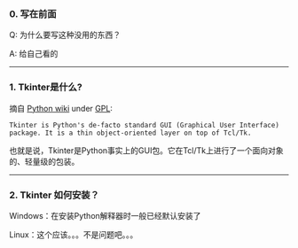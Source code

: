 ### 0. 写在前面

Q: 为什么要写这种没用的东西？

A: 给自己看的

--------------------
### 1. Tkinter是什么?

摘自 [Python wiki](https://wiki.python.org/moin/TkInter)  under [GPL](https://moinmo.in/GPL):
    
    Tkinter is Python's de-facto standard GUI (Graphical User Interface) package. It is a thin object-oriented layer on top of Tcl/Tk. 

也就是说，Tkinter是Python事实上的GUI包。它在Tcl/Tk上进行了一个面向对象的、轻量级的包装。

--------------------

### 2. Tkinter 如何安装？

Windows：在安装Python解释器时一般已经默认安装了

Linux：这个应该。。。不是问题吧。。。






